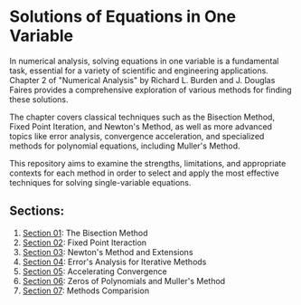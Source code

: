 # Solutions of Equations in One Variable

In numerical analysis, solving equations in one variable is a fundamental task, essential for a variety of scientific and engineering applications. Chapter 2 of "Numerical Analysis" by Richard L. Burden and J. Douglas Faires provides a comprehensive exploration of various methods for finding these solutions. 

The chapter covers classical techniques such as the Bisection Method, Fixed Point Iteration, and Newton's Method, as well as more advanced topics like error analysis, convergence acceleration, and specialized methods for polynomial equations, including Muller's Method.

This repository aims to examine the strengths, limitations, and appropriate contexts for each method in order to select and apply the most effective techniques for solving single-variable equations.

## Sections:
  1. [Section 01](section01/): The Bisection Method
  2. [Section 02](section02/): Fixed Point Iteraction
  3. [Section 03](section03/): Newton's Method and Extensions
  4. [Section 04](section04/): Error's Analysis for Iterative Methods
  5. [Section 05](section05/): Accelerating Convergence
  6. [Section 06](section06/): Zeros of Polynomials and Muller's Method
  7. [Section 07](section07/): Methods Comparision
